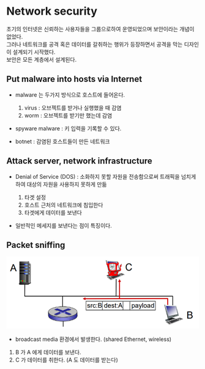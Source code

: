 # Network security

초기의 인터넷은 신뢰하는 사용자들을 그룹으로하여 운영되었으며 보안이라는 개념이 없었다.  
그러나 네트워크를 공격 혹은 데이터를 갈취하는 행위가 등장하면서 공격을 막는 디자인이 설계되기 시작했다.  
보안은 모든 계층에서 설계된다.

## Put malware into hosts via Internet

* malware 는 두가지 방식으로 호스트에 들어온다.
  1. virus : 오브젝트를 받거나 실행했을 때 감염
  2. worm : 오브젝트를 받기만 했는데 감염

* spyware malware : 키 입력을 기록할 수 있다.
* botnet : 감염된 호스트들이 만든 네트워크

## Attack server, network infrastructure

* Denial of Service (DOS) : 소화하지 못할 자원을 전송함으로써 트래픽을 넘치게하여 대상의 자원을 사용하지 못하게 만듦
  1. 타겟 설정
  2. 호스트 근처의 네트워크에 침입한다
  3. 타겟에게 데이터를 보낸다

* 일반적인 메세지를 보낸다는 점이 특징이다.

## Packet sniffing

![sniffing](../image/sniffing.png)

* broadcast media 환경에서 발생한다. (shared Ethernet, wireless)

1. B 가 A 에게 데이터를 보낸다.
2. C 가 데이터를 취한다. (A 도 데이터를 받는다)
